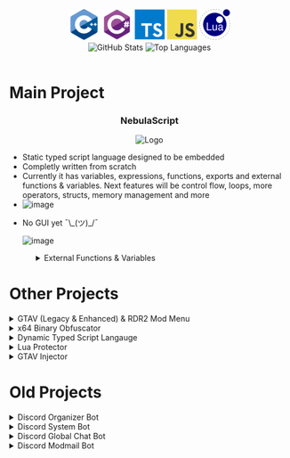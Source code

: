<div align="center">
  <div>
    <img src="https://github.com/devicons/devicon/blob/master/icons/cplusplus/cplusplus-original.svg" width=55 height=55>
    <img src="https://github.com/devicons/devicon/blob/master/icons/csharp/csharp-original.svg" width=55 height=55>
    <img src="https://github.com/devicons/devicon/blob/master/icons/typescript/typescript-original.svg" width=55 height=55>
    <img src="https://github.com/devicons/devicon/blob/master/icons/javascript/javascript-original.svg" width=55 height=55>
    <img src="https://github.com/devicons/devicon/blob/master/icons/lua/lua-original.svg" width=55 height=55>
  <br>
  </div>
  <div>
    <img align="center" alt="GitHub Stats" src="https://github-readme-stats-navy-two-40.vercel.app/api?username=zzepine&theme=dark&show_icons=true&custom_title=Github%20Stats&hide_rank=true&include_all_commits=true&line_height=28" />
    <img align="center" alt="Top Languages" src="https://github-readme-stats-navy-two-40.vercel.app/api/top-langs?username=zzepine&theme=dark&show_icons=true&custom_title=Top%20Languages&layout=donut&line_height=28&exclude_repo=GTAV-Decompiled-Scripts" />
  </div>
</div>
<br>

# Main Project
<div align="center">
	<h3>NebulaScript</h3>
	<img width="150" height="150" alt="Logo" src="https://github.com/user-attachments/assets/6cc8607d-bc9e-497e-ba58-caf063a06d48" />
</div>
<ul>
  <li>Static typed script language designed to be embedded</li>
  <li>Completly written from scratch</li>
  <li>Currently it has variables, expressions, functions, exports and external functions & variables. Next features will be control flow, loops, more operators, structs, memory management and more</li>
	

  <li><img width="344" height="205" alt="image" src="https://github.com/user-attachments/assets/cb7ea20b-ecef-44a1-a348-d31a716ad60a" /></li>
  <li><p>No GUI yet ¯\_(ツ)_/¯</p> <img width="300" height="301" alt="image" src="https://github.com/user-attachments/assets/deecdeaa-4545-494e-989c-8d99bafa36ff" /></li>

  <ul>
    <details> 
      <summary>External Functions & Variables</summary>
      <ul>
        <li><p>External Functions Code</p><img width="395" height="404" alt="image" src="https://github.com/user-attachments/assets/b227284a-843f-4938-a9a0-bc1a146a0702" /></li>
        <li><p>Adding to Compiler</p><img width="355" height="325" alt="image" src="https://github.com/user-attachments/assets/62c1b38e-6e0c-4b66-a782-dca17d4bf999" /></li>
        <li><p>Using in Script</p><img width="390" height="148" alt="image" src="https://github.com/user-attachments/assets/29ab10ef-3b52-4909-a347-9eb9a34d10cc" /></li>
        <li><p>Instructions & Execution</p><img width="263" height="248" alt="image" src="https://github.com/user-attachments/assets/2c7c2fba-6485-4786-96b0-99ae888a4e86" /></li>
      </ul>
    </details>
  </ul>
</ul>

# Other Projects

<details> 
  <summary>GTAV (Legacy & Enhanced) & RDR2 Mod Menu</summary>
  <ul>
    <li>Nebula (Previously called SuperBase)</li>
    <li>Mainly focused on GUI and backend. Does not have many features since it was first intended to be a public base</li>
  </ul>
  <li><img width="512" height="398" alt="image" src="https://github.com/user-attachments/assets/9d2065e7-d5c8-4ccd-8a43-64e37eb6c63b" /></li>
</details>

<details> 
  <summary>x64 Binary Obfuscator</summary>
  <ul>
    <li>Obfuscates x64 binaries to make reverse engineering harder</li>
  </ul>
  <h3>Original main</h3>
  <li><img width="833" height="745" alt="image" src="https://github.com/user-attachments/assets/09400633-20c1-4a85-8c6a-69cad7952da7" /></li>
  <h3>Obfuscated same function</h3>
  <li><img width="937" height="621" alt="image" src="https://github.com/user-attachments/assets/b5e646d7-a378-4fe0-98ff-e1de0110942a" /></li>
</details>

<details> 
  <summary>Dynamic Typed Script Langauge</summary>
  <ul>
    <li>SigmaScript (ignore the name please)</li>
    <li>Completly written from scratch. I wrote the Lexer, Parser, Compiler, VM, everything except for ImGui</li>
    <li>Dynamic typed script language intended for embedding which I discontinued to make a static typed language instead</li>
    <li>
      <details> 
        <summary>Embedding Functions</summary>
        <ul>
          <li><img width="780" height="165" alt="image" src="https://github.com/user-attachments/assets/658b319c-c0c1-43b8-8c8d-93ddac9d6745" /></li>
          <li><img width="852" height="632" alt="image" src="https://github.com/user-attachments/assets/22358654-d7fc-4aeb-9f36-4cbbb323c226" /></li>
        </ul>
      </details>
    </li>
    <li>
      <details> 
        <summary>Code & Disassembly</summary>
        <ul>
          <li><img width="639" height="93" alt="image" src="https://github.com/user-attachments/assets/2d037a22-ccd2-40d3-bc7c-9d8fd0218e06" /></li>
          <li><img width="920" height="648" alt="image" src="https://github.com/user-attachments/assets/f1f9f2bd-cf94-40ea-a426-34885eb8cdc8" /></li>
        </ul>
      </details>
    </li>
    <li>
      <details> 
        <summary>Experimental JIT Compiler</summary>
        <li>In case you dont know: JIT Compiler directly compiles to machine code instead of using a VM</li>
        <li>Code here was 'return 123.f'</li>
        <ul>
          <li><img width="417" height="537" alt="image" src="https://github.com/user-attachments/assets/bf56d658-95af-448e-b5be-f3c94adf9961" /></li>
        </ul>
      </details>
    </li>
  </ul>
</details>

<details> 
  <summary>Lua Protector</summary>
  <li>Made in only 5 hours</li>
  <li>Compiles lua files to luac and adds protections like:</li>
  <ul>
    <li>obfuscation: Obfuscates the script with stuff like string encoder, vm, compressor, function inliner, control flow obfuscation and more</li>
    <li>unluac crasher: Crashes unluac when attempting to unluac a protected script</li>
    <li>unluac time waster: Makes unluac take alot of time (~40min) just to crash at the end</li>
    <li>asm hider: Hides the assembly when attempting to disassemble the script (only shows the first few instructions)</li>
    <li>junk instructions: Adds junk instructions which do nothing but waste time when inspecting</li>
    <li><img width="750" height="246" alt="image" src="https://github.com/user-attachments/assets/e213960d-b5e2-46fa-9fdf-5316d2a72fab" /></li>
  </ul>
</details>

<details> 
  <summary>GTAV Injector</summary>
  <li>Legacy & Enhanced. Rockstar Launcher, Epic Games & Steam</li>
  <li>Repo: https://github.com/zzepine/GTAV-Injector</li>
  <ul>
    <li><img width="734" height="271" alt="image" src="https://github.com/user-attachments/assets/80538650-d839-4978-aaf8-77923f2f0a87" /></li>
  </ul>
</details>


# Old Projects

<details> 
  <summary>Discord Organizer Bot</summary>
  <li>Discord bot for selling custom discord bots with hosting time</li>
  <li>Fully automatic except for creating bot accounts because its against discord tos</li>
</details>

<details> 
  <summary>Discord System Bot</summary>
  <li>Customizable discord bot with many functions like:</li>
  <ul>
    <li>Admin Commands (Ban, Clear, Mute, Warn)</li>
    <li>Fun Commands (Meme, Mock)</li>
    <li>Utility Commands (Avatar, Calculate, Diff, Random, ServerInfo, Translate, UserInfo)</li>
    <li>Setup Commands (Setup systems listed below)</li>
    <li>Apply System (Forms)</li>
    <li>Join to Create System</li>
    <li>Welcomer & Leaver System</li>
    <li>Reaction Role System</li>
    <li>Roster System</li>
    <li>Guild Stats System</li>
    <li>Ticket System</li>
    <li>YouTube, Twitch & Twitter Notifier Systems</li>
    <li>Giveaway System</li>
  </ul>
</details>

<details> 
  <summary>Discord Global Chat Bot</summary>
  <li>Advanced global chat bot with many features like:</li>
  <ul>
    <li>Global Chat: Users can send text, images, stickers and emojis in a global channel which is then sent into every global channel of every guild. Text is checked for profanity which is then replaced with asterisk and Images, stickers and emojis are checked for nsfw which blocks the message</li>
    <li>Anti Spam: When a user sends too many messages in a short time or sends a guild invite it is blocked. If users in a guild send too many messages in a short time it was automatically reported</li>
    <li>Verify System: Users have to solve a captcha when sending a global message for the first time</li>
    <li>Reply System: Users could reply to other global messages which showed the replied to message in the global message</li>
    <li>Admin System: Admins can create giveaways (giveaway coins and profile customizations) and can see where global messages were sent from and can delete them in every global channel and can ban users from sending global messages</li>
    <li>Repot System: Users can report global messages with a modal to input a reason. The report is then sent into a channel where admins can take actions like Ignore, Delete and Ban</li>
    <li>Coin & Level System: Users get xp and coins by sending global messages</li>
    <li>Shop & Profile: All users have a profile which shows the user coins, level, xp, customizations and inventory. Customizations can be bought from the shop with coins</li>
    <ul>
      <li><img width="537" height="390" alt="image" src="https://github.com/user-attachments/assets/1c6a0730-5a36-459c-a5e4-e22c47ce2c82" /></li>
      <li><img width="467" height="402" alt="image" src="https://github.com/user-attachments/assets/a1552321-0acb-4851-a35d-3e5837d5511e" /></li>
    </ul>
  </ul>
</details>

<details> 
  <summary>Discord Modmail Bot</summary>
  <li>Simple modmail bot with good design and translations</li>
</details>
